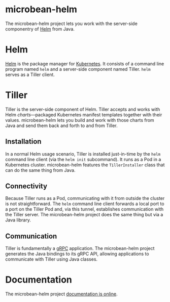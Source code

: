 # microbean-helm

The microbean-helm project lets you work with the server-side
componentry of [Helm][0] from Java.

# Helm

[Helm][0] is the package manager for [Kubernetes][1].  It consists of
a command line program named `helm` and a server-side component named
Tiller.  `helm` serves as a Tiller client.

# Tiller

Tiller is the server-side component of Helm.  Tiller accepts and works
with Helm _charts_&mdash;packaged Kubernetes manifest templates
together with their values.  microbean-helm lets you build and work
with those charts from Java and send them back and forth to and from
Tiller.

## Installation

In a normal Helm usage scenario, Tiller is installed just-in-time by
the `helm` command line client (via the `helm init` subcommand).  It
runs as a Pod in a Kubernetes cluster.  microbean-helm features the
`TillerInstaller` class that can do the same thing from Java.

## Connectivity

Because Tiller runs as a Pod, communicating with it from outside the
cluster is not straightforward.  The `helm` command line client
forwards a local port to a port on the Tiller Pod and, via this
tunnel, establishes communication with the Tiller server.  The
microbean-helm project does the same thing but via a Java library.

## Communication

Tiller is fundamentally a [gRPC][2] application.  The microbean-helm
project generates the Java bindings to its gRPC API, allowing
applications to communicate with Tiller using Java classes.

# Documentation

The microbean-helm project [documentation is online][3].

[0]: https://helm.sh/
[1]: https://kubernetes.io/
[2]: https://grpc.io/
[3]: https://microbean.github.io/microbean-helm/
